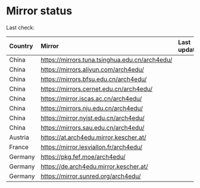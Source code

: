 <script src="./time.js"></script>
# Mirror status
Last check: <script type="text/javascript">localize(1736426639.4186277);</script>

|Country|Mirror|Last update|
|:------|:-----|:----------|
|China|https://mirrors.tuna.tsinghua.edu.cn/arch4edu/|<script type="text/javascript">localize(1736405217);</script>|
|China|https://mirrors.aliyun.com/arch4edu/|<script type="text/javascript">localize(1736405217);</script>|
|China|https://mirrors.bfsu.edu.cn/arch4edu/|<script type="text/javascript">localize(1736361828);</script>|
|China|https://mirrors.cernet.edu.cn/arch4edu/|<script type="text/javascript">localize(1736405217);</script>|
|China|https://mirror.iscas.ac.cn/arch4edu/|<script type="text/javascript">localize(1736361828);</script>|
|China|https://mirrors.nju.edu.cn/arch4edu/|<script type="text/javascript">localize(1736318678);</script>|
|China|https://mirror.nyist.edu.cn/arch4edu/|<script type="text/javascript">localize(1736405217);</script>|
|China|https://mirrors.sau.edu.cn/arch4edu/|<script type="text/javascript">localize(1731653531);</script>|
|Austria|https://at.arch4edu.mirror.kescher.at/|<script type="text/javascript">localize(1736405217);</script>|
|France|https://mirror.lesviallon.fr/arch4edu/|<script type="text/javascript">localize(1736405217);</script>|
|Germany|https://pkg.fef.moe/arch4edu/|<script type="text/javascript">localize(1736405217);</script>|
|Germany|https://de.arch4edu.mirror.kescher.at/|<script type="text/javascript">localize(1736405217);</script>|
|Germany|https://mirror.sunred.org/arch4edu/|<script type="text/javascript">localize(1736405217);</script>|

<script src="./tablefilter/tablefilter.js"></script>
<script src="./table.js"></script>